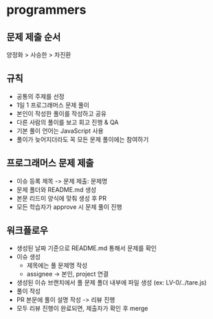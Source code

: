# programmers

## 문제 제출 순서

양정화 > 사승한 > 차진환

## 규칙

- 공통의 주제를 선정
- 1일 1 프로그래머스 문제 풀이
- 본인이 작성한 풀이를 작성하고 공유
- 다른 사람의 풀이를 보고 회고 진행 & QA
- 기본 풀이 언어는 JavaScript 사용
- 풀이가 늦어지더라도 꼭 모든 문제 풀이에는 참여하기

## 프로그래머스 문제 제출
- 이슈 등록 제목 -> 문제 제출: 문제명
- 문제 폴더와 README.md 생성
- 본문 리드미 양식에 맞춰 생성 후 PR
- 모든 학습자가 approve 시 문제 풀이 진행


## 워크플로우

- 생성된 날짜 기준으로 README.md 통해서 문제를 확인
- 이슈 생성
  - 제목에는 풀 문제명 작성
  - assignee -> 본인, project 연결
- 생성된 이슈 브랜치에서 풀 문제 폴더 내부에 파일 생성 (ex: LV-0/../tare.js)
- 풀이 작성
- PR 본문에 풀이 설명 작성 -> 리뷰 진행
- 모두 리뷰 진행이 완료되면, 제출자가 확인 후 merge
